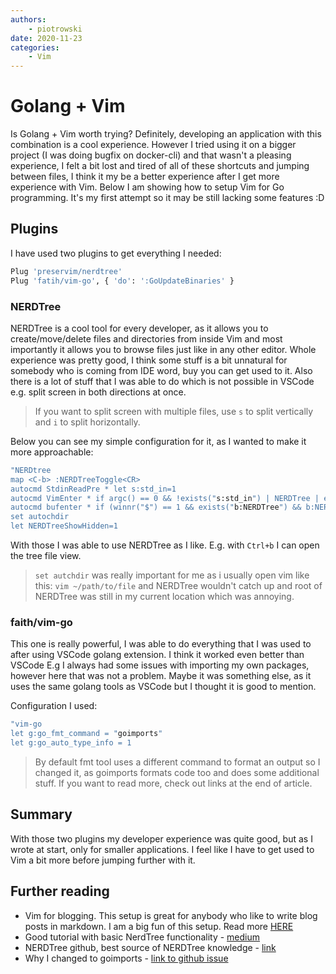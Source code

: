 ```yaml
---
authors: 
    - piotrowski
date: 2020-11-23
categories:
    - Vim
---
```


# Golang + Vim
Is Golang + Vim worth trying? Definitely, developing an application with this combination is a cool experience. However I tried using it on a bigger project (I was doing bugfix on docker-cli) and that wasn't a pleasing experience, I felt a bit lost and tired of all of these shortcuts and jumping between files, I think it my be a better experience after I get more experience with Vim. Below I am showing how to setup Vim for Go programming. It's my first attempt so it may be still lacking some features :D 

<!-- more -->

## Plugins

I have used two plugins to get everything I needed:
```bash
Plug 'preservim/nerdtree'
Plug 'fatih/vim-go', { 'do': ':GoUpdateBinaries' }
``` 

### NERDTree

NERDTree is a cool tool for every developer, as it allows you to create/move/delete files and directories from inside Vim and most importantly it allows you to browse files just like in any other editor. Whole experience was pretty good, I think some stuff is a bit unnatural for somebody who is coming from IDE word, buy you can get used to it. Also there is a lot of stuff that I was able to do which is not possible in VSCode e.g. split screen in both directions at once.

> If you want to split screen with multiple files, use `s` to split vertically and `i` to split horizontally.

Below you can see my simple configuration for it, as I wanted to make it more approachable:

```bash
"NERDtree
map <C-b> :NERDTreeToggle<CR>
autocmd StdinReadPre * let s:std_in=1
autocmd VimEnter * if argc() == 0 && !exists("s:std_in") | NERDTree | endif
autocmd bufenter * if (winnr("$") == 1 && exists("b:NERDTree") && b:NERDTree.isTabTree()) | q | endif
set autochdir
let NERDTreeShowHidden=1
```

With those I was able to use NERDTree as I like. E.g. with `Ctrl+b` I can open the tree file view. 

> `set autchdir` was really important for me as i usually open vim like this: `vim ~/path/to/file` and NERDTree wouldn't catch up and root of NERDTree was still in my current location which was annoying.

### faith/vim-go

This one is really powerful, I was able to do everything that I was used to after using VSCode golang extension. I think it worked even better than VSCode E.g I always had some issues with importing my own packages, however here that was not a problem. Maybe it was something else, as it uses the same golang tools as VSCode but I thought it is good to mention. 

Configuration I used:
```bash
"vim-go
let g:go_fmt_command = "goimports"
let g:go_auto_type_info = 1
```

> By default fmt tool uses a different command to format an output so I changed it, as goimports formats code too and does some additional stuff. If you want to read more, check out links at the end of article.

## Summary

With those two plugins my developer experience was quite good, but as I wrote at start, only for smaller applications. I feel like I have to get used to Vim a bit more before jumping further with it. 

## Further reading

- Vim for blogging. This setup is great for anybody who like to write blog posts in markdown. I am a big fun of this setup. Read more [HERE](./setup-for-bloggers.md) 
- Good tutorial with basic NerdTree functionality - [medium](https://medium.com/usevim/nerd-tree-guide-bb22c803dcd2)
- NERDTree github, best source of NERDTree knowledge - [link](https://github.com/preservim/nerdtree)
- Why I changed to goimports - [link to github issue](https://github.com/fatih/vim-go/issues/207)


